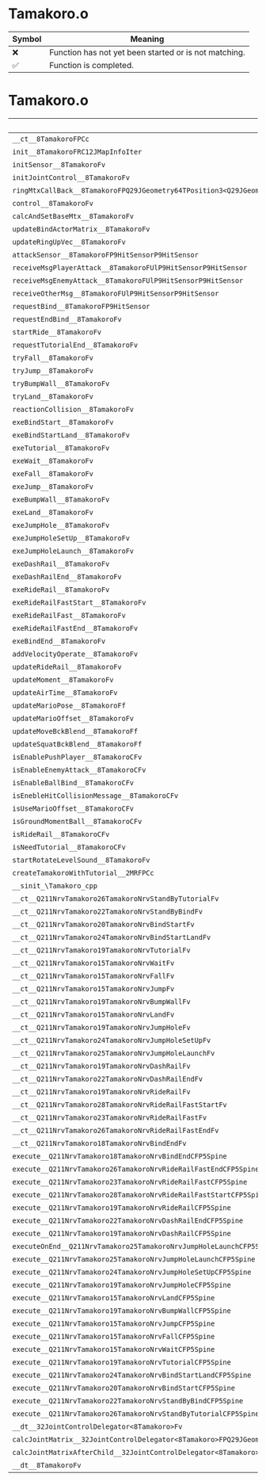 # Tamakoro.o
| Symbol | Meaning 
| ------------- | ------------- 
| :x: | Function has not yet been started or is not matching. 
| :white_check_mark: | Function is completed. 


# Tamakoro.o
| Symbol | Decompiled? |
| ------------- | ------------- |
| `__ct__8TamakoroFPCc` | :x: |
| `init__8TamakoroFRC12JMapInfoIter` | :x: |
| `initSensor__8TamakoroFv` | :x: |
| `initJointControl__8TamakoroFv` | :x: |
| `ringMtxCallBack__8TamakoroFPQ29JGeometry64TPosition3<Q29JGeometry38TMatrix34<Q29JGeometry13SMatrix34C<f>>>RC19JointControllerInfo` | :x: |
| `control__8TamakoroFv` | :x: |
| `calcAndSetBaseMtx__8TamakoroFv` | :x: |
| `updateBindActorMatrix__8TamakoroFv` | :x: |
| `updateRingUpVec__8TamakoroFv` | :x: |
| `attackSensor__8TamakoroFP9HitSensorP9HitSensor` | :x: |
| `receiveMsgPlayerAttack__8TamakoroFUlP9HitSensorP9HitSensor` | :x: |
| `receiveMsgEnemyAttack__8TamakoroFUlP9HitSensorP9HitSensor` | :x: |
| `receiveOtherMsg__8TamakoroFUlP9HitSensorP9HitSensor` | :x: |
| `requestBind__8TamakoroFP9HitSensor` | :x: |
| `requestEndBind__8TamakoroFv` | :x: |
| `startRide__8TamakoroFv` | :x: |
| `requestTutorialEnd__8TamakoroFv` | :x: |
| `tryFall__8TamakoroFv` | :x: |
| `tryJump__8TamakoroFv` | :x: |
| `tryBumpWall__8TamakoroFv` | :x: |
| `tryLand__8TamakoroFv` | :x: |
| `reactionCollision__8TamakoroFv` | :x: |
| `exeBindStart__8TamakoroFv` | :x: |
| `exeBindStartLand__8TamakoroFv` | :x: |
| `exeTutorial__8TamakoroFv` | :x: |
| `exeWait__8TamakoroFv` | :x: |
| `exeFall__8TamakoroFv` | :x: |
| `exeJump__8TamakoroFv` | :x: |
| `exeBumpWall__8TamakoroFv` | :x: |
| `exeLand__8TamakoroFv` | :x: |
| `exeJumpHole__8TamakoroFv` | :x: |
| `exeJumpHoleSetUp__8TamakoroFv` | :x: |
| `exeJumpHoleLaunch__8TamakoroFv` | :x: |
| `exeDashRail__8TamakoroFv` | :x: |
| `exeDashRailEnd__8TamakoroFv` | :x: |
| `exeRideRail__8TamakoroFv` | :x: |
| `exeRideRailFastStart__8TamakoroFv` | :x: |
| `exeRideRailFast__8TamakoroFv` | :x: |
| `exeRideRailFastEnd__8TamakoroFv` | :x: |
| `exeBindEnd__8TamakoroFv` | :x: |
| `addVelocityOperate__8TamakoroFv` | :x: |
| `updateRideRail__8TamakoroFv` | :x: |
| `updateMoment__8TamakoroFv` | :x: |
| `updateAirTime__8TamakoroFv` | :x: |
| `updateMarioPose__8TamakoroFf` | :x: |
| `updateMarioOffset__8TamakoroFv` | :x: |
| `updateMoveBckBlend__8TamakoroFf` | :x: |
| `updateSquatBckBlend__8TamakoroFf` | :x: |
| `isEnablePushPlayer__8TamakoroCFv` | :x: |
| `isEnableEnemyAttack__8TamakoroCFv` | :x: |
| `isEnableBallBind__8TamakoroCFv` | :x: |
| `isEnebleHitCollisionMessage__8TamakoroCFv` | :x: |
| `isUseMarioOffset__8TamakoroCFv` | :x: |
| `isGroundMomentBall__8TamakoroCFv` | :x: |
| `isRideRail__8TamakoroCFv` | :x: |
| `isNeedTutorial__8TamakoroCFv` | :x: |
| `startRotateLevelSound__8TamakoroFv` | :x: |
| `createTamakoroWithTutorial__2MRFPCc` | :x: |
| `__sinit_\Tamakoro_cpp` | :x: |
| `__ct__Q211NrvTamakoro26TamakoroNrvStandByTutorialFv` | :x: |
| `__ct__Q211NrvTamakoro22TamakoroNrvStandByBindFv` | :x: |
| `__ct__Q211NrvTamakoro20TamakoroNrvBindStartFv` | :x: |
| `__ct__Q211NrvTamakoro24TamakoroNrvBindStartLandFv` | :x: |
| `__ct__Q211NrvTamakoro19TamakoroNrvTutorialFv` | :x: |
| `__ct__Q211NrvTamakoro15TamakoroNrvWaitFv` | :x: |
| `__ct__Q211NrvTamakoro15TamakoroNrvFallFv` | :x: |
| `__ct__Q211NrvTamakoro15TamakoroNrvJumpFv` | :x: |
| `__ct__Q211NrvTamakoro19TamakoroNrvBumpWallFv` | :x: |
| `__ct__Q211NrvTamakoro15TamakoroNrvLandFv` | :x: |
| `__ct__Q211NrvTamakoro19TamakoroNrvJumpHoleFv` | :x: |
| `__ct__Q211NrvTamakoro24TamakoroNrvJumpHoleSetUpFv` | :x: |
| `__ct__Q211NrvTamakoro25TamakoroNrvJumpHoleLaunchFv` | :x: |
| `__ct__Q211NrvTamakoro19TamakoroNrvDashRailFv` | :x: |
| `__ct__Q211NrvTamakoro22TamakoroNrvDashRailEndFv` | :x: |
| `__ct__Q211NrvTamakoro19TamakoroNrvRideRailFv` | :x: |
| `__ct__Q211NrvTamakoro28TamakoroNrvRideRailFastStartFv` | :x: |
| `__ct__Q211NrvTamakoro23TamakoroNrvRideRailFastFv` | :x: |
| `__ct__Q211NrvTamakoro26TamakoroNrvRideRailFastEndFv` | :x: |
| `__ct__Q211NrvTamakoro18TamakoroNrvBindEndFv` | :x: |
| `execute__Q211NrvTamakoro18TamakoroNrvBindEndCFP5Spine` | :x: |
| `execute__Q211NrvTamakoro26TamakoroNrvRideRailFastEndCFP5Spine` | :x: |
| `execute__Q211NrvTamakoro23TamakoroNrvRideRailFastCFP5Spine` | :x: |
| `execute__Q211NrvTamakoro28TamakoroNrvRideRailFastStartCFP5Spine` | :x: |
| `execute__Q211NrvTamakoro19TamakoroNrvRideRailCFP5Spine` | :x: |
| `execute__Q211NrvTamakoro22TamakoroNrvDashRailEndCFP5Spine` | :x: |
| `execute__Q211NrvTamakoro19TamakoroNrvDashRailCFP5Spine` | :x: |
| `executeOnEnd__Q211NrvTamakoro25TamakoroNrvJumpHoleLaunchCFP5Spine` | :x: |
| `execute__Q211NrvTamakoro25TamakoroNrvJumpHoleLaunchCFP5Spine` | :x: |
| `execute__Q211NrvTamakoro24TamakoroNrvJumpHoleSetUpCFP5Spine` | :x: |
| `execute__Q211NrvTamakoro19TamakoroNrvJumpHoleCFP5Spine` | :x: |
| `execute__Q211NrvTamakoro15TamakoroNrvLandCFP5Spine` | :x: |
| `execute__Q211NrvTamakoro19TamakoroNrvBumpWallCFP5Spine` | :x: |
| `execute__Q211NrvTamakoro15TamakoroNrvJumpCFP5Spine` | :x: |
| `execute__Q211NrvTamakoro15TamakoroNrvFallCFP5Spine` | :x: |
| `execute__Q211NrvTamakoro15TamakoroNrvWaitCFP5Spine` | :x: |
| `execute__Q211NrvTamakoro19TamakoroNrvTutorialCFP5Spine` | :x: |
| `execute__Q211NrvTamakoro24TamakoroNrvBindStartLandCFP5Spine` | :x: |
| `execute__Q211NrvTamakoro20TamakoroNrvBindStartCFP5Spine` | :x: |
| `execute__Q211NrvTamakoro22TamakoroNrvStandByBindCFP5Spine` | :x: |
| `execute__Q211NrvTamakoro26TamakoroNrvStandByTutorialCFP5Spine` | :x: |
| `__dt__32JointControlDelegator<8Tamakoro>Fv` | :x: |
| `calcJointMatrix__32JointControlDelegator<8Tamakoro>FPQ29JGeometry64TPosition3<Q29JGeometry38TMatrix34<Q29JGeometry13SMatrix34C<f>>>RC19JointControllerInfo` | :x: |
| `calcJointMatrixAfterChild__32JointControlDelegator<8Tamakoro>FPQ29JGeometry64TPosition3<Q29JGeometry38TMatrix34<Q29JGeometry13SMatrix34C<f>>>RC19JointControllerInfo` | :x: |
| `__dt__8TamakoroFv` | :x: |
